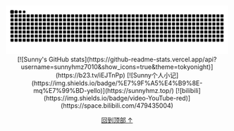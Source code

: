 <picture>
  <source media="(prefers-color-scheme: dark)" srcset="https://raw.githubusercontent.com/sunnyhmz7010/sunnyhmz7010/output/github-contribution-grid-snake-dark.svg">
  <source media="(prefers-color-scheme: light)" srcset="https://raw.githubusercontent.com/sunnyhmz7010/sunnyhmz7010/output/github-contribution-grid-snake.svg">
  <img alt="github contribution grid snake animation" src="https://raw.githubusercontent.com/sunnyhmz7010/sunnyhmz7010/output/github-contribution-grid-snake.svg">
</picture>

<div align=center>
[![Sunny's GitHub stats](https://github-readme-stats.vercel.app/api?username=sunnyhmz7010&show_icons=true&theme=tokyonight)](https://b23.tv/iEJTnPp)
[![Sunny个人小记](https://img.shields.io/badge/%E7%9F%A5%E4%B9%8E-mq%E7%99%BD-yello)](https://sunnyhmz.top/)
[![bilibili](https://img.shields.io/badge/video-YouTube-red)](https://space.bilibili.com/479435004)
</div>

<p align="center">
  <a href="#top">回到顶部 ↑</a>
</p>
